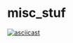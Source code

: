 # misc_stuf
[![asciicast](https://asciinema.org/a/UoMFAlwxJd1ybhTAEGRrmKAUQ.png)](https://asciinema.org/a/UoMFAlwxJd1ybhTAEGRrmKAUQ)

